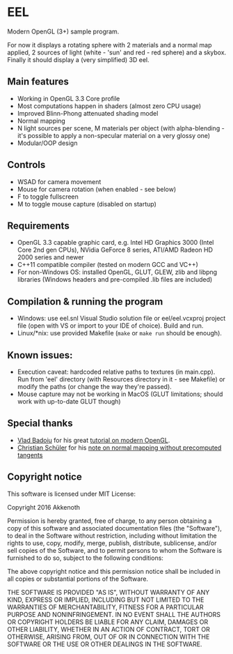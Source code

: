 # EEL
Modern OpenGL (3+) sample program.

For now it displays a rotating sphere with 2 materials and a normal map applied, 2 sources of light (white - 'sun' and red - red sphere) and a skybox.
Finally it should display a (very simplified) 3D eel.

## Main features
* Working in OpenGL 3.3 Core profile
* Most computations happen in shaders (almost zero CPU usage)
* Improved Blinn-Phong attenuated shading model
* Normal mapping
* N light sources per scene, M materials per object (with alpha-blending - it's possible to apply a non-specular material on a very glossy one)
* Modular/OOP design

## Controls
* WSAD for camera movement
* Mouse for camera rotation (when enabled - see below)
* F to toggle fullscreen
* M to toggle mouse capture (disabled on startup)

## Requirements
* OpenGL 3.3 capable graphic card, e.g. Intel HD Graphics 3000 (Intel Core 2nd gen CPUs), NVidia GeForce 8 series, ATI/AMD Radeon HD 2000 series and newer
* C++11 compatible compiler (tested on modern GCC and VC++)
* For non-Windows OS: installed OpenGL, GLUT, GLEW, zlib and libpng libraries (Windows headers and pre-compiled .lib files are included)

## Compilation & running the program
* Windows: use eel.snl Visual Studio solution file or eel/eel.vcxproj project file (open with VS or import to your IDE of choice). Build and run.
* Linux/*nix: use provided Makefile (`make` or `make run` should be enough).

## Known issues:
* Execution caveat: hardcoded relative paths to textures (in main.cpp). Run from 'eel' directory (with Resources directory in it - see Makefile) or modify the paths (or change the way they're passed).
* Mouse capture may not be working in MacOS (GLUT limitations; should work with up-to-date GLUT though)

## Special thanks
* [Vlad Badoiu](http://in2gpu.com/author/vlad-badoiu/) for his great [tutorial on modern OpenGL](http://in2gpu.com/opengl-3/).
* [Christian Schüler](http://www.thetenthplanet.de/about) for his [note on normal mapping without precomputed tangents](http://www.thetenthplanet.de/archives/1180)

## Copyright notice
This software is licensed under MIT License:

Copyright 2016 Akkenoth

Permission is hereby granted, free of charge, to any person obtaining a copy of this software and associated documentation files (the "Software"), to deal in the Software without restriction, including without limitation the rights to use, copy, modify, merge, publish, distribute, sublicense, and/or sell copies of the Software, and to permit persons to whom the Software is furnished to do so, subject to the following conditions:

The above copyright notice and this permission notice shall be included in all copies or substantial portions of the Software.

THE SOFTWARE IS PROVIDED "AS IS", WITHOUT WARRANTY OF ANY KIND, EXPRESS OR IMPLIED, INCLUDING BUT NOT LIMITED TO THE WARRANTIES OF MERCHANTABILITY, FITNESS FOR A PARTICULAR PURPOSE AND NONINFRINGEMENT. IN NO EVENT SHALL THE AUTHORS OR COPYRIGHT HOLDERS BE LIABLE FOR ANY CLAIM, DAMAGES OR OTHER LIABILITY, WHETHER IN AN ACTION OF CONTRACT, TORT OR OTHERWISE, ARISING FROM, OUT OF OR IN CONNECTION WITH THE SOFTWARE OR THE USE OR OTHER DEALINGS IN THE SOFTWARE.
